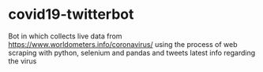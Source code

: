 # covid19-twitterbot
Bot in which collects live data from https://www.worldometers.info/coronavirus/ using the process of web scraping with python, selenium and pandas and tweets latest info regarding the virus
